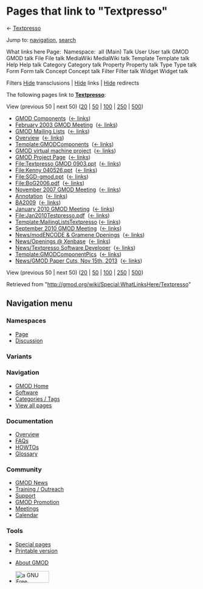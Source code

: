<div id="mw-page-base" class="noprint">

</div>

<div id="mw-head-base" class="noprint">

</div>

<div id="content" class="mw-body" role="main">

<span id="top"></span>

<div id="mw-js-message" style="display:none;">

</div>



# <span dir="auto">Pages that link to "Textpresso"</span>

<div id="bodyContent">

<div id="contentSub">

← [Textpresso](/wiki/Textpresso "Textpresso")

</div>

<div id="jump-to-nav" class="mw-jump">

Jump to: [navigation](#mw-navigation), [search](#p-search)

</div>

<div id="mw-content-text">

What links here Page:  Namespace:  all (Main) Talk User User talk GMOD
GMOD talk File File talk MediaWiki MediaWiki talk Template Template talk
Help Help talk Category Category talk Property Property talk Type Type
talk Form Form talk Concept Concept talk Filter Filter talk Widget
Widget talk

Filters
[Hide](/mediawiki/index.php?title=Special:WhatLinksHere/Textpresso&hidetrans=1 "Special:WhatLinksHere/Textpresso")
transclusions \|
[Hide](/mediawiki/index.php?title=Special:WhatLinksHere/Textpresso&hidelinks=1 "Special:WhatLinksHere/Textpresso")
links \|
[Hide](/mediawiki/index.php?title=Special:WhatLinksHere/Textpresso&hideredirs=1 "Special:WhatLinksHere/Textpresso")
redirects

The following pages link to
**[Textpresso](/wiki/Textpresso "Textpresso")**:

View (previous 50 \| next 50)
([20](/mediawiki/index.php?title=Special:WhatLinksHere/Textpresso&limit=20 "Special:WhatLinksHere/Textpresso")
\|
[50](/mediawiki/index.php?title=Special:WhatLinksHere/Textpresso&limit=50 "Special:WhatLinksHere/Textpresso")
\|
[100](/mediawiki/index.php?title=Special:WhatLinksHere/Textpresso&limit=100 "Special:WhatLinksHere/Textpresso")
\|
[250](/mediawiki/index.php?title=Special:WhatLinksHere/Textpresso&limit=250 "Special:WhatLinksHere/Textpresso")
\|
[500](/mediawiki/index.php?title=Special:WhatLinksHere/Textpresso&limit=500 "Special:WhatLinksHere/Textpresso"))

- [GMOD Components](/wiki/GMOD_Components "GMOD Components") ‎
  <span class="mw-whatlinkshere-tools">([←
  links](/mediawiki/index.php?title=Special:WhatLinksHere&target=GMOD+Components "Special:WhatLinksHere"))</span>
- [February 2003 GMOD
  Meeting](/wiki/February_2003_GMOD_Meeting "February 2003 GMOD Meeting")
  ‎ <span class="mw-whatlinkshere-tools">([←
  links](/mediawiki/index.php?title=Special:WhatLinksHere&target=February+2003+GMOD+Meeting "Special:WhatLinksHere"))</span>
- [GMOD Mailing Lists](/wiki/GMOD_Mailing_Lists "GMOD Mailing Lists") ‎
  <span class="mw-whatlinkshere-tools">([←
  links](/mediawiki/index.php?title=Special:WhatLinksHere&target=GMOD+Mailing+Lists "Special:WhatLinksHere"))</span>
- [Overview](/wiki/Overview "Overview") ‎
  <span class="mw-whatlinkshere-tools">([←
  links](/mediawiki/index.php?title=Special:WhatLinksHere&target=Overview "Special:WhatLinksHere"))</span>
- [Template:GMODComponents](/wiki/Template:GMODComponents "Template:GMODComponents")
  ‎ <span class="mw-whatlinkshere-tools">([←
  links](/mediawiki/index.php?title=Special:WhatLinksHere&target=Template%3AGMODComponents "Special:WhatLinksHere"))</span>
- [GMOD virtual machine
  project](/wiki/GMOD_virtual_machine_project "GMOD virtual machine project")
  ‎ <span class="mw-whatlinkshere-tools">([←
  links](/mediawiki/index.php?title=Special:WhatLinksHere&target=GMOD+virtual+machine+project "Special:WhatLinksHere"))</span>
- [GMOD Project Page](/wiki/GMOD_Project_Page "GMOD Project Page") ‎
  <span class="mw-whatlinkshere-tools">([←
  links](/mediawiki/index.php?title=Special:WhatLinksHere&target=GMOD+Project+Page "Special:WhatLinksHere"))</span>
- [File:Textpresso GMOD
  0903.ppt](/wiki/File:Textpresso_GMOD_0903.ppt "File:Textpresso GMOD 0903.ppt")
  ‎ <span class="mw-whatlinkshere-tools">([←
  links](/mediawiki/index.php?title=Special:WhatLinksHere&target=File%3ATextpresso+GMOD+0903.ppt "Special:WhatLinksHere"))</span>
- [File:Kenny
  040526.ppt](/wiki/File:Kenny_040526.ppt "File:Kenny 040526.ppt") ‎
  <span class="mw-whatlinkshere-tools">([←
  links](/mediawiki/index.php?title=Special:WhatLinksHere&target=File%3AKenny+040526.ppt "Special:WhatLinksHere"))</span>
- [File:SGD-gmod.ppt](/wiki/File:SGD-gmod.ppt "File:SGD-gmod.ppt") ‎
  <span class="mw-whatlinkshere-tools">([←
  links](/mediawiki/index.php?title=Special:WhatLinksHere&target=File%3ASGD-gmod.ppt "Special:WhatLinksHere"))</span>
- [File:BoG2006.pdf](/wiki/File:BoG2006.pdf "File:BoG2006.pdf") ‎
  <span class="mw-whatlinkshere-tools">([←
  links](/mediawiki/index.php?title=Special:WhatLinksHere&target=File%3ABoG2006.pdf "Special:WhatLinksHere"))</span>
- [November 2007 GMOD
  Meeting](/wiki/November_2007_GMOD_Meeting "November 2007 GMOD Meeting")
  ‎ <span class="mw-whatlinkshere-tools">([←
  links](/mediawiki/index.php?title=Special:WhatLinksHere&target=November+2007+GMOD+Meeting "Special:WhatLinksHere"))</span>
- [Annotation](/wiki/Annotation "Annotation") ‎
  <span class="mw-whatlinkshere-tools">([←
  links](/mediawiki/index.php?title=Special:WhatLinksHere&target=Annotation "Special:WhatLinksHere"))</span>
- [BA2009](/wiki/BA2009 "BA2009") ‎
  <span class="mw-whatlinkshere-tools">([←
  links](/mediawiki/index.php?title=Special:WhatLinksHere&target=BA2009 "Special:WhatLinksHere"))</span>
- [January 2010 GMOD
  Meeting](/wiki/January_2010_GMOD_Meeting "January 2010 GMOD Meeting") ‎
  <span class="mw-whatlinkshere-tools">([←
  links](/mediawiki/index.php?title=Special:WhatLinksHere&target=January+2010+GMOD+Meeting "Special:WhatLinksHere"))</span>
- [File:Jan2010Testpresso.pdf](/wiki/File:Jan2010Testpresso.pdf "File:Jan2010Testpresso.pdf")
  ‎ <span class="mw-whatlinkshere-tools">([←
  links](/mediawiki/index.php?title=Special:WhatLinksHere&target=File%3AJan2010Testpresso.pdf "Special:WhatLinksHere"))</span>
- [Template:MailingListsTextpresso](/wiki/Template:MailingListsTextpresso "Template:MailingListsTextpresso")
  ‎ <span class="mw-whatlinkshere-tools">([←
  links](/mediawiki/index.php?title=Special:WhatLinksHere&target=Template%3AMailingListsTextpresso "Special:WhatLinksHere"))</span>
- [September 2010 GMOD
  Meeting](/wiki/September_2010_GMOD_Meeting "September 2010 GMOD Meeting")
  ‎ <span class="mw-whatlinkshere-tools">([←
  links](/mediawiki/index.php?title=Special:WhatLinksHere&target=September+2010+GMOD+Meeting "Special:WhatLinksHere"))</span>
- [News/modENCODE & Gramene
  Openings](/wiki/News/modENCODE_%26_Gramene_Openings "News/modENCODE & Gramene Openings")
  ‎ <span class="mw-whatlinkshere-tools">([←
  links](/mediawiki/index.php?title=Special:WhatLinksHere&target=News%2FmodENCODE+%26+Gramene+Openings "Special:WhatLinksHere"))</span>
- [News/Openings @
  Xenbase](/wiki/News/Openings_@_Xenbase "News/Openings @ Xenbase") ‎
  <span class="mw-whatlinkshere-tools">([←
  links](/mediawiki/index.php?title=Special:WhatLinksHere&target=News%2FOpenings+%40+Xenbase "Special:WhatLinksHere"))</span>
- [News/Textpresso Software
  Developer](/wiki/News/Textpresso_Software_Developer "News/Textpresso Software Developer")
  ‎ <span class="mw-whatlinkshere-tools">([←
  links](/mediawiki/index.php?title=Special:WhatLinksHere&target=News%2FTextpresso+Software+Developer "Special:WhatLinksHere"))</span>
- [Template:GMODComponentPics](/wiki/Template:GMODComponentPics "Template:GMODComponentPics")
  ‎ <span class="mw-whatlinkshere-tools">([←
  links](/mediawiki/index.php?title=Special:WhatLinksHere&target=Template%3AGMODComponentPics "Special:WhatLinksHere"))</span>
- [News/GMOD Paper Cuts, Nov 15th,
  2013](/wiki/News/GMOD_Paper_Cuts,_Nov_15th,_2013 "News/GMOD Paper Cuts, Nov 15th, 2013")
  ‎ <span class="mw-whatlinkshere-tools">([←
  links](/mediawiki/index.php?title=Special:WhatLinksHere&target=News%2FGMOD+Paper+Cuts%2C+Nov+15th%2C+2013 "Special:WhatLinksHere"))</span>

View (previous 50 \| next 50)
([20](/mediawiki/index.php?title=Special:WhatLinksHere/Textpresso&limit=20 "Special:WhatLinksHere/Textpresso")
\|
[50](/mediawiki/index.php?title=Special:WhatLinksHere/Textpresso&limit=50 "Special:WhatLinksHere/Textpresso")
\|
[100](/mediawiki/index.php?title=Special:WhatLinksHere/Textpresso&limit=100 "Special:WhatLinksHere/Textpresso")
\|
[250](/mediawiki/index.php?title=Special:WhatLinksHere/Textpresso&limit=250 "Special:WhatLinksHere/Textpresso")
\|
[500](/mediawiki/index.php?title=Special:WhatLinksHere/Textpresso&limit=500 "Special:WhatLinksHere/Textpresso"))

</div>

<div class="printfooter">

Retrieved from "<http://gmod.org/wiki/Special:WhatLinksHere/Textpresso>"

</div>

<div id="catlinks" class="catlinks catlinks-allhidden">

</div>

<div class="visualClear">

</div>

</div>

</div>

<div id="mw-navigation">

## Navigation menu

<div id="mw-head">



<div id="left-navigation">

<div id="p-namespaces" class="vectorTabs" role="navigation"
aria-labelledby="p-namespaces-label">

### Namespaces

- <span id="ca-nstab-main"><a href="/wiki/Textpresso" accesskey="c"
  title="View the content page [c]">Page</a></span>
- <span id="ca-talk"><a href="/wiki/Talk:Textpresso" accesskey="t"
  title="Discussion about the content page [t]">Discussion</a></span>

</div>

<div id="p-variants" class="vectorMenu emptyPortlet" role="navigation"
aria-labelledby="p-variants-label">

### 

### Variants[](#)

<div class="menu">

</div>

</div>

</div>

<div id="right-navigation">





</div>



</div>

</div>

</div>

<div id="mw-panel">

<div id="p-logo" role="banner">

<a href="/wiki/Main_Page"
style="background-image: url(http://gmod.org/images/GMOD-cogs.png);"
title="Visit the main page"></a>

</div>

<div id="p-Navigation" class="portal" role="navigation"
aria-labelledby="p-Navigation-label">

### Navigation

<div class="body">

- <span id="n-GMOD-Home">[GMOD Home](/wiki/Main_Page)</span>
- <span id="n-Software">[Software](/wiki/GMOD_Components)</span>
- <span id="n-Categories-.2F-Tags">[Categories /
  Tags](/wiki/Categories)</span>
- <span id="n-View-all-pages">[View all
  pages](/wiki/Special:AllPages)</span>

</div>

</div>

<div id="p-Documentation" class="portal" role="navigation"
aria-labelledby="p-Documentation-label">

### Documentation

<div class="body">

- <span id="n-Overview">[Overview](/wiki/Overview)</span>
- <span id="n-FAQs">[FAQs](/wiki/Category:FAQ)</span>
- <span id="n-HOWTOs">[HOWTOs](/wiki/Category:HOWTO)</span>
- <span id="n-Glossary">[Glossary](/wiki/Glossary)</span>

</div>

</div>

<div id="p-Community" class="portal" role="navigation"
aria-labelledby="p-Community-label">

### Community

<div class="body">

- <span id="n-GMOD-News">[GMOD News](/wiki/GMOD_News)</span>
- <span id="n-Training-.2F-Outreach">[Training /
  Outreach](/wiki/Training_and_Outreach)</span>
- <span id="n-Support">[Support](/wiki/Support)</span>
- <span id="n-GMOD-Promotion">[GMOD
  Promotion](/wiki/GMOD_Promotion)</span>
- <span id="n-Meetings">[Meetings](/wiki/Meetings)</span>
- <span id="n-Calendar">[Calendar](/wiki/Calendar)</span>

</div>

</div>

<div id="p-tb" class="portal" role="navigation"
aria-labelledby="p-tb-label">

### Tools

<div class="body">

- <span id="t-specialpages"><a href="/wiki/Special:SpecialPages" accesskey="q"
  title="A list of all special pages [q]">Special pages</a></span>
- <span id="t-print"><a
  href="/mediawiki/index.php?title=Special:WhatLinksHere/Textpresso&amp;printable=yes"
  rel="alternate" accesskey="p"
  title="Printable version of this page [p]">Printable version</a></span>

</div>

</div>

</div>

</div>

<div id="footer" role="contentinfo">

- <span id="footer-places-about">[About
  GMOD](/wiki/GMOD:About "GMOD:About")</span>

<!-- -->

- <span id="footer-copyrightico">[<img src="http://www.gnu.org/graphics/gfdl-logo-small.png" width="88"
  height="31" alt="a GNU Free Documentation License" />](http://www.gnu.org/licenses/fdl-1.3.html)</span>


<div style="clear:both">

</div>

</div>
